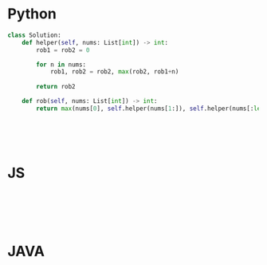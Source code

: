 # Python

```python
class Solution:
    def helper(self, nums: List[int]) -> int:
        rob1 = rob2 = 0

        for n in nums:
            rob1, rob2 = rob2, max(rob2, rob1+n)
        
        return rob2

    def rob(self, nums: List[int]) -> int:
        return max(nums[0], self.helper(nums[1:]), self.helper(nums[:len(nums)-1]))
```

<br />
<br />
<br />

# JS
```js

```

<br />
<br />
<br />

# JAVA
```java

```